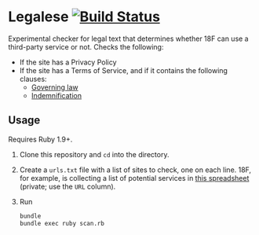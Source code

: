 # Legalese [![Build Status](https://travis-ci.org/18F/legalese.svg?branch=master)](https://travis-ci.org/18F/legalese)

Experimental checker for legal text that determines whether 18F can use a third-party service or not. Checks the following:

* If the site has a Privacy Policy
* If the site has a Terms of Service, and if it contains the following clauses:
    * [Governing law](http://www.contractstandards.com/clauses/governing-law)
    * [Indemnification](http://www.startuplawtalk.com/what-is-indemnification/)

## Usage

Requires Ruby 1.9+.

1. Clone this repository and `cd` into the directory.
1. Create a `urls.txt` file with a list of sites to check, one on each line. 18F, for example, is collecting a list of potential services in [this spreadsheet](https://docs.google.com/spreadsheets/d/180JGMG8O13_R9VxSDLYDWGg0JSWa3Higy911RS-PeNk/edit#gid=0) (private; use the `URL` column).
1. Run

    ```bash
    bundle
    bundle exec ruby scan.rb
    ```
